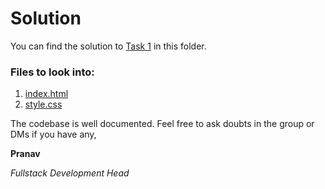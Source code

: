 # Solution

You can find the solution to [Task 1](../README.md) in this folder.

### Files to look into:
1. [index.html](./index.html)
2. [style.css](./style.css)

The codebase is well documented. Feel free to ask doubts in the group or DMs if you have any,

**Pranav**

_Fullstack Development Head_
